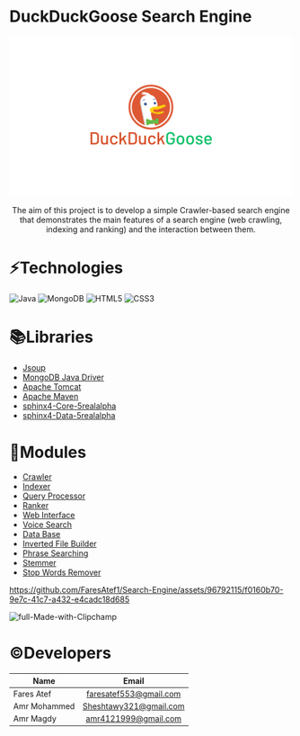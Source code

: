 # DuckDuckGoose Search Engine
![img.png](img.png)
<center>
The aim of this project is to develop a simple Crawler-based search engine that demonstrates the main
features of a search engine (web crawling, indexing and ranking) and the interaction between them.
</center>


# ⚡Technologies
![Java](https://img.shields.io/badge/java-%23ED8B00.svg?style=for-the-badge&logo=java&logoColor=white)
![MongoDB](https://img.shields.io/badge/MongoDB-%234ea94b.svg?style=for-the-badge&logo=mongodb&logoColor=white)
![HTML5](https://img.shields.io/badge/html5-%23E34F26.svg?style=for-the-badge&logo=html5&logoColor=white)
![CSS3](https://img.shields.io/badge/css3-%231572B6.svg?style=for-the-badge&logo=css3&logoColor=white)

# 📚Libraries
- [Jsoup](https://jsoup.org/)
- [MongoDB Java Driver](https://mongodb.github.io/mongo-java-driver/)
- [Apache Tomcat](http://tomcat.apache.org/)
- [Apache Maven](https://maven.apache.org/)
- [sphinx4-Core-5realalpha](https://jar-download.com/?search_box=sphinx-core)
- [sphinx4-Data-5realalpha](https://jar-download.com/?search_box=sphinx4-data+jar)

# 🧩Modules
- [Crawler](https://github.com/FaresAtef1/Search-Engine/tree/voice_lucky_feature/App/SearchEngineApp/src/main/java/crawler)
- [Indexer](https://github.com/FaresAtef1/Search-Engine/tree/voice_lucky_feature/App/SearchEngineApp/src/main/java/indexer)
- [Query Processor](https://github.com/FaresAtef1/Search-Engine/tree/voice_lucky_feature/App/SearchEngineApp/src/main/java/queryprocessor)
- [Ranker](https://github.com/FaresAtef1/Search-Engine/tree/voice_lucky_feature/App/SearchEngineApp/src/main/java/ranker)
- [Web Interface](https://github.com/FaresAtef1/Search-Engine/tree/voice_lucky_feature/App/SearchEngineApp/src/main/webapp)
- [Voice Search](https://github.com/FaresAtef1/Search-Engine/tree/voice_lucky_feature/App/SearchEngineApp/src/main/java/voice)
- [Data Base](https://github.com/FaresAtef1/Search-Engine/tree/voice_lucky_feature/App/SearchEngineApp/src/main/java/database)
- [Inverted File Builder](https://github.com/FaresAtef1/Search-Engine/tree/voice_lucky_feature/App/SearchEngineApp/src/main/java/inverted_files)
- [Phrase Searching](https://github.com/FaresAtef1/Search-Engine/tree/voice_lucky_feature/App/SearchEngineApp/src/main/java/phrase_searching)
- [Stemmer](https://github.com/FaresAtef1/Search-Engine/tree/voice_lucky_feature/App/SearchEngineApp/src/main/java/stemmer)
- [Stop Words Remover](https://github.com/FaresAtef1/Search-Engine/tree/voice_lucky_feature/App/SearchEngineApp/src/main/java/stopwordsrm)





https://github.com/FaresAtef1/Search-Engine/assets/96792115/f0160b70-9e7c-41c7-a432-e4cadc18d685


![full-Made-with-Clipchamp](https://github.com/FaresAtef1/Search-Engine/assets/96792115/2b69be64-0d62-432d-a273-b0b00d5442b7)

# ©️Developers


| Name                 |         Email          |
|----------------------|:----------------------:|
| Fares Atef           | faresatef553@gmail.com |
| Amr Mohammed         | Sheshtawy321@gmail.com |
| Amr Magdy            |  amr4121999@gmail.com  |
